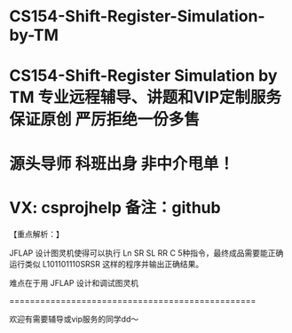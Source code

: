 # CS154-Shift-Register-Simulation-by-TM
# CS154-Shift-Register Simulation by TM 专业远程辅导、讲题和VIP定制服务 保证原创 严厉拒绝一份多售
# 源头导师 科班出身 非中介甩单！
# VX: csprojhelp 备注：github

【重点解析：】

JFLAP 设计图灵机使得可以执行 Ln SR SL  RR C 5种指令，最终成品需要能正确运行类似 L101101110SRSR 这样的程序并输出正确结果。

难点在于用 JFLAP 设计和调试图灵机

================================================

欢迎有需要辅导或vip服务的同学dd～

